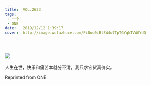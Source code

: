 ```yaml
---
title:	VOL.2623
tags:
 - 一个
 - ONE
date:	2019/12/12 1:39:17
cover:	http://image.wufazhuce.com/Fi8oq0iBlSW4w7TpTGYqkTVWGYdQ

---
```

![](http://image.wufazhuce.com/Fi8oq0iBlSW4w7TpTGYqkTVWGYdQ)
---

人生在世，快乐和痛苦本就分不清，我只求它货真价实。
 
Reprinted from ONE
